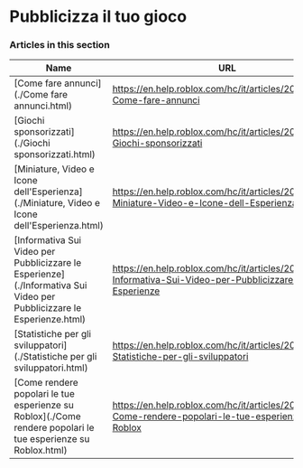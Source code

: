 # Pubblicizza il tuo gioco  
### Articles in this section
Name|URL
-|-
[Come fare annunci](./Come fare annunci.html) |https://en.help.roblox.com/hc/it/articles/203313840-Come-fare-annunci
[Giochi sponsorizzati](./Giochi sponsorizzati.html) |https://en.help.roblox.com/hc/it/articles/206455923-Giochi-sponsorizzati
[Miniature, Video e Icone dell'Esperienza](./Miniature, Video e Icone dell'Esperienza.html) |https://en.help.roblox.com/hc/it/articles/203314060-Miniature-Video-e-Icone-dell-Esperienza
[Informativa Sui Video per Pubblicizzare le Esperienze](./Informativa Sui Video per Pubblicizzare le Esperienze.html) |https://en.help.roblox.com/hc/it/articles/203312520-Informativa-Sui-Video-per-Pubblicizzare-le-Esperienze
[Statistiche per gli sviluppatori](./Statistiche per gli sviluppatori.html) |https://en.help.roblox.com/hc/it/articles/203314110-Statistiche-per-gli-sviluppatori
[Come rendere popolari le tue esperienze su Roblox](./Come rendere popolari le tue esperienze su Roblox.html) |https://en.help.roblox.com/hc/it/articles/203313420-Come-rendere-popolari-le-tue-esperienze-su-Roblox